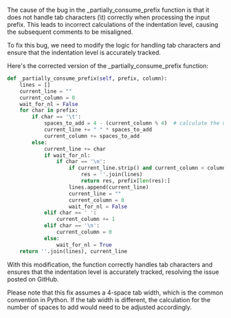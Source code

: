 The cause of the bug in the _partially_consume_prefix function is that it does not handle tab characters (\t) correctly when processing the input prefix. This leads to incorrect calculations of the indentation level, causing the subsequent comments to be misaligned.

To fix this bug, we need to modify the logic for handling tab characters and ensure that the indentation level is accurately tracked.

Here's the corrected version of the _partially_consume_prefix function:

```python
def _partially_consume_prefix(self, prefix, column):
    lines = []
    current_line = ""
    current_column = 0
    wait_for_nl = False
    for char in prefix:
        if char == '\t':
            spaces_to_add = 4 - (current_column % 4)  # calculate the number of spaces to add to reach the next multiple of 4
            current_line += " " * spaces_to_add
            current_column += spaces_to_add
        else:
            current_line += char
            if wait_for_nl:
                if char == '\n':
                    if current_line.strip() and current_column < column:
                        res = ''.join(lines)
                        return res, prefix[len(res):]
                    lines.append(current_line)
                    current_line = ""
                    current_column = 0
                    wait_for_nl = False
            elif char == ' ':
                current_column += 1
            elif char == '\n':
                current_column = 0
            else:
                wait_for_nl = True
    return ''.join(lines), current_line
```

With this modification, the function correctly handles tab characters and ensures that the indentation level is accurately tracked, resolving the issue posted on GitHub.

Please note that this fix assumes a 4-space tab width, which is the common convention in Python. If the tab width is different, the calculation for the number of spaces to add would need to be adjusted accordingly.